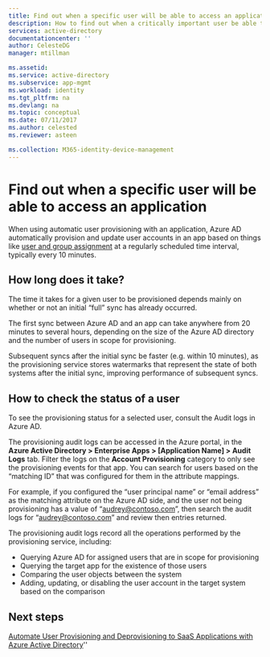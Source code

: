 ```yaml
---
title: Find out when a specific user will be able to access an application | Microsoft Docs
description: How to find out when a critically important user be able to access an application you have configured for user provisioning with Azure AD
services: active-directory
documentationcenter: ''
author: CelesteDG
manager: mtillman

ms.assetid: 
ms.service: active-directory
ms.subservice: app-mgmt
ms.workload: identity
ms.tgt_pltfrm: na
ms.devlang: na
ms.topic: conceptual
ms.date: 07/11/2017
ms.author: celested
ms.reviewer: asteen

ms.collection: M365-identity-device-management
---
```


# Find out when a specific user will be able to access an application
When using automatic user provisioning with an application, Azure AD automatically provision and update user accounts in an app based on things like [user and group assignment](https://docs.microsoft.com/azure/active-directory/active-directory-coreapps-assign-user-azure-portal) at a regularly scheduled time interval, typically every 10 minutes.

## How long does it take?

The time it takes for a given user to be provisioned depends mainly on whether or not an initial “full” sync has already occurred.

The first sync between Azure AD and an app can take anywhere from 20 minutes to several hours, depending on the size of the Azure AD directory and the number of users in scope for provisioning. 

Subsequent syncs after the initial sync be faster (e.g. within 10 minutes), as the provisioning service stores watermarks that represent the state of both systems after the initial sync, improving performance of subsequent syncs.

## How to check the status of a user

To see the provisioning status for a selected user, consult the Audit logs in Azure AD.

The provisioning audit logs can be accessed in the Azure portal, in the **Azure Active Directory &gt; Enterprise Apps &gt; \[Application Name\] &gt; Audit Logs** tab. Filter the logs on the **Account Provisioning** category to only see the provisioning events for that app. You can search for users based on the “matching ID” that was configured for them in the attribute mappings. 

For example, if you configured the “user principal name” or “email address” as the matching attribute on the Azure AD side, and the user not being provisioning has a value of “audrey@contoso.com”, then search the audit logs for “audrey@contoso.com” and review then entries returned.

The provisioning audit logs record all the operations performed by the provisioning service, including:

* Querying Azure AD for assigned users that are in scope for provisioning
* Querying the target app for the existence of those users
* Comparing the user objects between the system
* Adding, updating, or disabling the user account in the target system based on the comparison

## Next steps
[Automate User Provisioning and Deprovisioning to SaaS Applications with Azure Active Directory](https://docs.microsoft.com/azure/active-directory/active-directory-saas-app-provisioning)''
